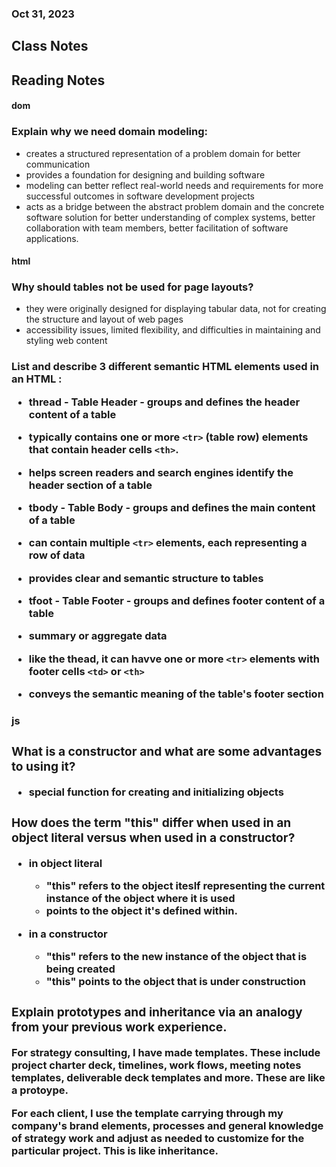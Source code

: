 ### Oct 31, 2023

## Class Notes


## Reading Notes

#### dom

### Explain why we need domain modeling:
- creates a structured representation of a problem domain for better communication
- provides a foundation for designing and building software
- modeling can better reflect real-world needs and requirements for more successful outcomes in software development projects
- acts as a bridge between the abstract problem domain and the concrete software solution for better understanding of complex systems, better collaboration with team members, better facilitation of software applications.

#### html

### Why should tables not be used for page layouts?
- they were originally designed for displaying tabular data, not for creating the structure and layout of web pages
- accessibility issues, limited flexibility, and difficulties in maintaining and styling web content

### List and describe 3 different semantic HTML elements used in an HTML <table>:

- thread - Table Header - groups and defines the header content of a table
- typically contains one or more `<tr>` (table row) elements that contain header cells `<th>`.
- helps screen readers and search engines identify the header section of a table

- tbody - Table Body - groups and defines the main content of a table
- can contain multiple `<tr>` elements, each representing a row of data
- provides clear and semantic structure to tables

- tfoot - Table Footer - groups and defines footer content of a table
- summary or aggregate data
- like the thead, it can havve one or more `<tr>` elements with footer cells `<td>` or `<th>`
- conveys the semantic meaning of the table's footer section

#### js

### What is a constructor and what are some advantages to using it?
- special function for creating and initializing objects

### How does the term "this" differ when used in an object literal versus when used in a constructor?
- in object literal
  - "this" refers to the object iteslf representing the current instance of the object where it is used
  - points to the object it's defined within.

- in a constructor
  - "this" refers to the new instance of the object that is being created
  - "this" points to the object that is under construction

### Explain prototypes and inheritance via an analogy from your previous work experience.
For strategy consulting, I have made templates. These include project charter deck, timelines, work flows, meeting notes templates, deliverable deck templates and more. These are like a protoype.

For each client, I use the template carrying through my company's brand elements, processes and general knowledge of strategy work and adjust as needed to customize for the particular project. This is like inheritance.

